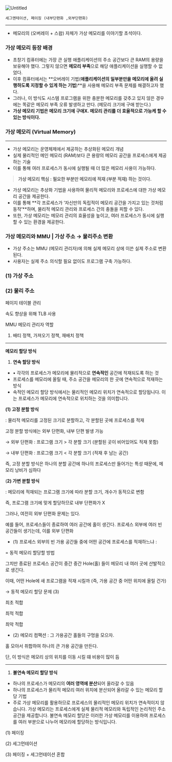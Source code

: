 ![Untitled](https://prod-files-secure.s3.us-west-2.amazonaws.com/e2aaace0-24ef-4ae8-bed4-d8cb2e34acd9/f5f4e6bc-27fb-424b-bf9b-91fce806fce2/Untitled.png)

```
세그멘테이션, 페이징 (내부단편화 ,외부단편화)
```

---

- 메모리의 (오버레이 + 스왑) 자체가 가상 메모리를 이야기할 초석이다.

### 가상 메모리 등장 배경

- 초창기 컴퓨터에는 가장 큰 실행 애플리케이션의 주소 공간보다 큰 RAM의 용량을 보유해야 했다. 그렇지 않으면 **메모리 부족**으로 해당 애플리케이션을 실행할 수 없었다.
- 이후 컴퓨터에서는 **오버레이 기법(**애플리케이션의 일부분만을 메모리에 올려 실행하도록 지정할 수 있게 하는 기법**)**을 사용해 메모리 부족 문제를 해결하고자 했다.
- 그러나, 이 방식도 시스템 프로그램을 위한 충분한 메모리를 갖추고 있지 않은 경우에는 똑같은 메모리 부족 오류 발생하고 만다. (메모리 크기에 구애 받는다.)
- **가상 메모리 기법은 메모리 크기에 구애X. 메모리 관리를 더 효율적으로 가능케 할 수 있는 방식이다.**

### 가상 메모리 (Virtual Memory)

---

- 가상 메모리는 운영체제에서 제공하는 추상화된 메모리 개념
- 실제 물리적인 메인 메모리 (RAM)보다 큰 용량의 메모리 공간을 프로세스에게 제공하는 기술
- 이를 통해 여러 프로세스가 동시에 실행될 때 더 많은 메모리 사용이 가능하다.

> **가상 메모리 핵심 : 필요한 부분만 메모리에 적재 (부분 적재) 하는 것이다.**
> 
- 가상 메모리는 추상화 기법을 사용하여 물리적 메모리와 프로세스에 대한 가상 메모리 공간을 제공한다.
- 이를 통해 **각 프로세스가 ‘자신만의 독립적이 메모리 공간을 가지고 있는 것처럼 동작’**하며, 물리적 메모리 관리와 프로세스 간의 충돌을 피할 수 있다.
- 또한, 가상 메모리는 메모리 관리의 효율성을 높이고, 여러 프로세스가 동시에 실행할 수 있는 환경을 제공한다.

### 가상 메모리와 MMU | 가상 주소 → 물리주소 변환

- 가상 주소는 MMU (메모리 관리자)에 의해 실제 메모리 상에 이쓴 실제 주소로 변환된다.
- 사용자는 실제 주소 의식할 필요 없이도 프로그램 구축 가능하다.

### (1) 가상 주소

### (2) 물리 주소

페이지 테이블 관리

속도 향상을 위해 TLB 사용 

MMU 메모리 관리자 역할 

1) 배티 정책, 가져오기 정책, 재배치 정책 

---

**메모리 할당 방식** 

1. **연속 할당 방식** 
- • 각각의 프로세스가 메모리에 물리적으로 **연속적인** 공간에 적재되도록 하는 것
- 프로세스를 메모리에 올릴 때, 주소 공간을 메모리의 한 곳에 연속적으로 적재하는 방식
- 속적인 메모리 할당 방식에서는 물리적인 메모리 위치가 연속적으로 할당됩니다. 이는 프로세스가 메모리에 연속적으로 위치하는 것을 의미합니다.

**(1) 고정 분할 방식** 

: 물리적 메모리를 고정된 크기로 분할하고, 각 분할된 곳에 프로세스를 적재

고정 분할 방식에는 외부 단편화, 내부 단편 발생 가능 

→ 외부 단편화 : 프로그램 크기 > 각 분할 크기 (분할된 곳이 비어있어도 적재 못함)

→ 내부 단편화 : 프로그램 크기 < 각 분할 크기 (적재 후 남는 공간)

즉, 고정 분할 방식은 하나의 분할 공간에 하나의 프로세스만 들어가는 특성 때문에, 메모리 낭비가 심하다

(**2) 가변 분할 방식**

: 메모리에 적재되는 프로그램 크기에 따라 분할 크기, 개수가 동적으로 변함

즉, 프로그램 크기에 맞게 할당하므로 내부 단편화가 X

그러나, 여전히 외부 단편화 문제는 있다.

예를 들어, 프로세스들이 종료하여 여러 공간에 홀이 생긴다. 프로세스 외부에 여러 빈 공간들이 생기는데, 이를 외부 단편화 

- (1) 프로세스 외부의 빈 가용 공간들 중에 어떤 공간에 프로세스를 적재하느냐 :

= 동적 메모리 할당할 방법 

그치만 종료된 프로세스 공간이 중간 중간 Hole(홀) 들이 메모리 내 여러 곳에 산발적으로 생긴다.

이때, 어떤 Hole에 새 프로그램을 적재 시킬까 (즉, 가용 공간 중 어떤 위치에 올릴 건가)

→ 동적 메모리 할당 문제 (3)

최초 적합

최적 적합

최악 적합

- (2) 메모리 컴팩션 : 그 가용공간 홀들의 구멍을 모으자.

홀 모아서 취합하여 하나의 큰 가용 공간을 만든다.

단, 이 방식은 메모리 상의 위치를 이동 시킬 떄 비용이 많이 듬 

---

1. **불연속 메모리 할당 방식**
- 하나의 프로세스가 메모리의 **여러 영역에 분산**되어 올라갈 수 있음
- 하나의 프로세스가 물리적 메모리 여러 위치에 분산되어 올라갈 수 있는 메모리 할당 기법
- 주로 가상 메모리를 활용하므로 프로세스의 물리적인 메모리 위치가 연속적이지 않습니다. 가상 메모리는 프로세스에게 실제 물리적 메모리와 독립적인 논리적인 주소 공간을 제공합니다. 불연속 메모리 할당은 이러한 가상 메모리를 이용하여 프로세스를 여러 부분으로 나누어 메모리에 할당하는 방식입니다.

(1) 페이징

(2) 세그먼테이션

(3) 페이징 + 세그먼테이션 혼합